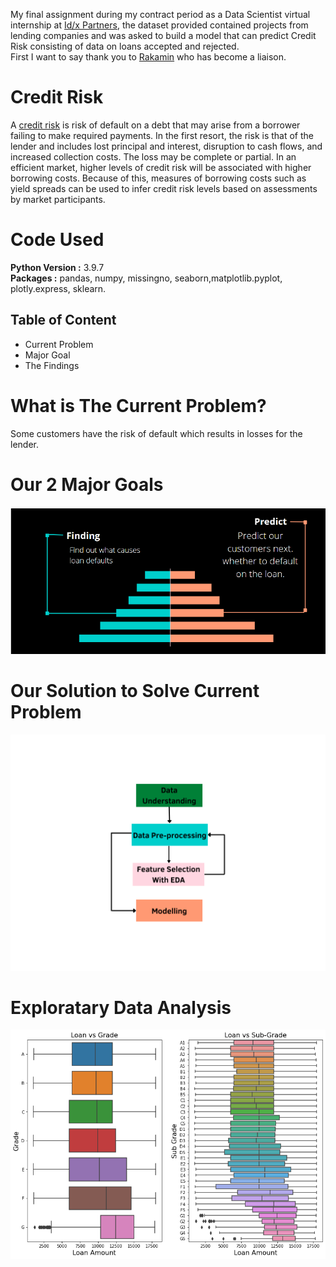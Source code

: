 My final assignment during my contract period as a Data Scientist virtual internship at [Id/x Partners](https://idxpartners.com/), the dataset provided contained projects from lending companies and was asked to build a model that can predict Credit Risk consisting of data on loans accepted and rejected.
<br>
First I want to say thank you to [Rakamin](https://www.rakamin.com/virtual-internship-experience) who has become a liaison.

# Credit Risk
A [credit risk](https://en.wikipedia.org/wiki/Credit_risk) is risk of default on a debt that may arise from a borrower failing to make required payments. In the first resort, the risk is that of the lender and includes lost principal and interest, disruption to cash flows, and increased collection costs. The loss may be complete or partial. In an efficient market, higher levels of credit risk will be associated with higher borrowing costs. Because of this, measures of borrowing costs such as yield spreads can be used to infer credit risk levels based on assessments by market participants.

# Code Used
**Python Version :** 3.9.7
<br>
**Packages :** pandas, numpy, missingno, seaborn,matplotlib.pyplot, plotly.express, sklearn.

## Table of Content
- Current Problem
- Major Goal
- The Findings

# What is The Current Problem?
Some customers have the risk of default which results in losses for the lender.

# Our 2 Major Goals
![](https://github.com/Anggytriputra/Anggy_Portofolio/blob/main/project_2/images/2%20major%20goals.png)

# Our Solution to Solve Current Problem
![](https://github.com/Anggytriputra/Anggy_Portofolio/blob/main/project_2/images/flowchart.png)

# Exploratary Data Analysis
![](https://github.com/Anggytriputra/Anggy_Portofolio/blob/main/project_2/images/Grade%20vs%20Loan_amnt.png)
